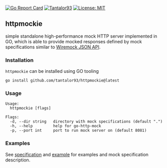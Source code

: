 [![Go Report Card](https://goreportcard.com/badge/github.com/tantalor93/go-http-mock)](https://goreportcard.com/report/github.com/tantalor93/go-http-mock)
[![Tantalor93](https://circleci.com/gh/Tantalor93/go-http-mock/tree/master.svg?style=svg)](https://circleci.com/gh/Tantalor93/go-http-mock?branch=master)
[![License: MIT](https://img.shields.io/badge/License-MIT-yellow.svg)](https://github.com/tantalor93/go-http-mock/blob/master/LICENSE)

## httpmockie
simple standalone high-performance mock HTTP server implemented in GO, which is able to provide mocked responses defined by 
mock specifications similar to [Wiremock JSON API](https://wiremock.org/docs/stubbing/).

### Installation
`httpmockie` can be installed using GO tooling

```
go install github.com/tantalor93/httpmockie@latest
```

### Usage
```
Usage:
  httpmockie [flags]

Flags:
  -d, --dir string   directory with mock specifications (default ".")
  -h, --help         help for go-http-mock
  -p, --port int     port to run mock server on (default 8081)
```

### Examples
See [specification](docs/specification.md) and [example](docs/example.md) for examples and mock specification description.
